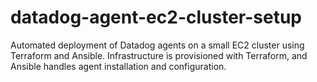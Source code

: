 # datadog-agent-ec2-cluster-setup
Automated deployment of Datadog agents on a small EC2 cluster using Terraform and Ansible. Infrastructure is provisioned with Terraform, and Ansible handles agent installation and configuration.
